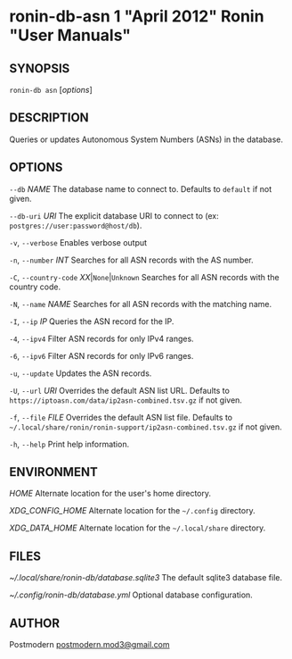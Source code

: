 # ronin-db-asn 1 "April 2012" Ronin "User Manuals"

## SYNOPSIS

`ronin-db asn` [*options*]

## DESCRIPTION

Queries or updates Autonomous System Numbers (ASNs) in the database.

## OPTIONS

`--db` *NAME*
  The database name to connect to. Defaults to `default` if not given.

`--db-uri` *URI*
  The explicit database URI to connect to
  (ex: `postgres://user:password@host/db`).

`-v`, `--verbose`
  Enables verbose output

`-n`, `--number` *INT*
  Searches for all ASN records with the AS number.

`-C`, `--country-code` *XX*\|`None`\|`Unknown`
  Searches for all ASN records with the country code.

`-N`, `--name` *NAME*
  Searches for all ASN records with the matching name.

`-I`, `--ip` *IP*
  Queries the ASN record for the IP.

`-4`, `--ipv4`
  Filter ASN records for only IPv4 ranges.

`-6`, `--ipv6`
  Filter ASN records for only IPv6 ranges.

`-u`, `--update`
  Updates the ASN records.

`-U`, `--url` *URI*
  Overrides the default ASN list URL.
  Defaults to `https://iptoasn.com/data/ip2asn-combined.tsv.gz` if not given.

`-f`, `--file` *FILE*
  Overrides the default ASN list file.
  Defaults to `~/.local/share/ronin/ronin-support/ip2asn-combined.tsv.gz`
  if not given.

`-h`, `--help`
  Print help information.

## ENVIRONMENT

*HOME*
  Alternate location for the user's home directory.

*XDG_CONFIG_HOME*
  Alternate location for the `~/.config` directory.

*XDG_DATA_HOME*
  Alternate location for the `~/.local/share` directory.

## FILES

*~/.local/share/ronin-db/database.sqlite3*
  The default sqlite3 database file.

*~/.config/ronin-db/database.yml*
  Optional database configuration.

## AUTHOR

Postmodern <postmodern.mod3@gmail.com>

